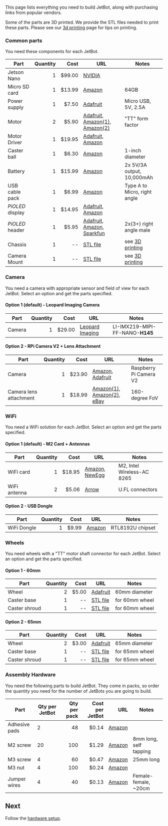 This page lists everything you need to build JetBot, along with purchasing links from popular vendors.

Some of the parts are 3D printed.  We provide the STL files needed to print these parts.  Please see our [3d printing](3d-printing) page for tips on printing.

### Common parts

You need these components for each JetBot.

|  **Part** | **Quantity** | **Cost** | **URL** | **Notes** |
| --- | --: | --: | --- | --- |
| Jetson Nano | 1 |  $99.00 | [NVIDIA](https://developer.nvidia.com/embedded/buy/jetson-nano-devkit)  |  |
| Micro SD card | 1 | $13.99 | [Amazon](https://amzn.to/2Us6bOv) | 64GB |
| Power supply | 1 | $7.50 | [Adafruit](http://bit.ly/af1995) | Micro USB, 5V, 2.5A |
| Motor | 2 | $5.90 | [Adafruit](http://adafru.it/3777), [Amazon(1)](https://amzn.to/2MYln32), [Amazon(2)](https://amzn.to/2MU9zPb) | "TT" form factor |
| Motor Driver | 1 | $19.95 | [Adafruit](http://adafru.it/2927), [Amazon](https://amzn.to/2GvJhBA) |  |
| Caster ball | 1 | $6.30 | [Amazon](http://amzn.com/B01N2S7CX6/) | 1-inch diameter |
| Battery | 1 | $15.99 | [Amazon](https://amzn.to/2WRcIUe) | 2x 5V/3A output, 10,000mAh |
| USB cable pack | 1 | $6.99 | [Amazon](http://amzn.com/B01N337FQF/) | Type A to Micro, right angle |
| *PiOLED* display | 1 | $14.95 | [Adafruit](http://adafru.it/3527), [Amazon](https://amzn.to/2GgxUxX) |  |
| *PiOLED* header | 1 | $5.95 | [Adafruit](http://adafru.it/1541), [Amazon](https://amzn.to/2taLSJf), [Sparkfun](https://www.sparkfun.com/products/12792) | 2x(3+) right angle male |
| Chassis | 1 | -- | [STL file](../../jetbot/blob/master/assets/chassis.stl) | see [3D printing](3d-printing) | |
| Camera Mount | 1 | -- | [STL file](../../jetbot/blob/master/assets/camera_mount.stl) | see [3D printing](3d-printing) |

### Camera

You need a camera with appropriate sensor and field of view for each JetBot.  Select an option and get the parts specified.

#### Option 1 (default) - Leopard Imaging Camera

|  **Part** | **Quantity** | **Cost** | **URL** | **Notes** |
| --- | --: | --: | --- | --- |
| Camera | 1 | $29.00 | [Leopard Imaging](https://leopardimaging.com/product/li-imx219-mipi-ff-nano/) | LI-IMX219-MIPI-FF-NANO-**H145**|

#### Option 2 - RPi Camera V2 + Lens Attachment

|  **Part** | **Quantity** | **Cost** | **URL** | **Notes** |
| --- | --: | --: | --- | --- |
| Camera | 1 | $23.90 | [Amazon](https://amzn.to/2MSi6lL), [Adafruit](http://adafru.it/3099) | Raspberry Pi Camera V2 |
| Camera lens attachment | 1 | $18.99 | [Amazon(1)](https://amzn.com/B07HMXJ9Y1), [Amazon(2)](https://amzn.com/B07HF81BVL/), [eBay](https://ebay.us/Fz7HGd) | 160-degree FoV |

### WiFi

You need a WiFi solution for each JetBot.  Select an option and get the parts specified.

#### Option 1 (default) - M2 Card + Antennas

|  **Part** | **Quantity** | **Cost** | **URL** | **Notes** |
| --- | --: | --: | --- | --- |
| WiFi card | 1 | $18.95 | [Amazon](https://amzn.to/2WKEkum), [NewEgg](https://www.neweggbusiness.com/Product/Product.aspx?Item=9SIV21M85N2699) | M2, Intel Wireless-AC 8265 |
| WiFi antenna | 2 | $5.06 | [Arrow](https://www.arrow.com/en/products/2042811100/molex) | U.FL connectors |

#### Option 2 - USB Dongle

|  **Part** | **Quantity** | **Cost** | **URL** | **Notes** |
| --- | --: | --: | --- | --- |
| WiFi Dongle | 1 | $9.99 | [Amazon](https://amzn.com/B003MTTJOY/) | RTL8192U chipset |

### Wheels

You need wheels with a "TT" motor shaft connector for each JetBot.  Select an option and get the parts specified.

#### Option 1 - 60mm

|  **Part** | **Quantity** | **Cost** | **URL** | **Notes** |
| --- | --: | --: | --- | --- |
| Wheel | 2 | $5.00 | [Adafruit](http://adafru.it/3757) | 60mm diameter |
| Caster base | 1 | -- | [STL file](../../jetbot/blob/master/assets/caster_base_60mm.stl) | for 60mm wheel |
| Caster shroud | 1 | -- | [STL file](../../jetbot/blob/master/assets/caster_shroud_60mm.stl) | for 60mm wheel |

#### Option 2 - 65mm

|  **Part** | **Quantity** | **Cost** | **URL** | **Notes** |
| --- | --: | --: | --- | --- |
| Wheel | 2 | $3.00 | [Adafruit](https://www.adafruit.com/product/3763) | 65mm diameter |
| Caster base | 1 | -- | [STL file](../../jetbot/blob/master/assets/caster_base_65mm.stl) | for 65mm wheel|
| Caster shroud | 1 | -- | [STL file](../../jetbot/blob/master/assets/caster_shroud_65mm.stl) | for 65mm wheel |

### Assembly Hardware

You need the following parts to build JetBot.  They come in packs, so order the quantity you need for the number of JetBots you are going to build.

|  **Part** | **Qty per JetBot** | **Qty per pack** | **Cost per JetBot** | **URL** | **Notes** |
| --- | --- | --: | --: | --: | --- |
|  Adhesive pads | 2 | 48 | $0.14 | [Amazon](http://amzn.com/B01FIK56Q4) | |
|  M2 screw | 20 | 100 | $1.29 | [Amazon](http://amzn.com/B00YBMRAH4) | 8mm long, self tapping |
|  M3 screw | 4 | 60 | $0.47 | [Amazon](https://amzn.to/2tcdluk) | 25mm long|
|  M3 nut | 4 | 100 | $0.24 | [Amazon](https://amzn.to/2tb8PMo) |  |
|  Jumper wires | 4 | 40 | $0.13 | [Amazon](https://amzn.to/2tacYQD) | Female-female, ~20cm |

## Next

Follow the [hardware setup](hardware-setup).